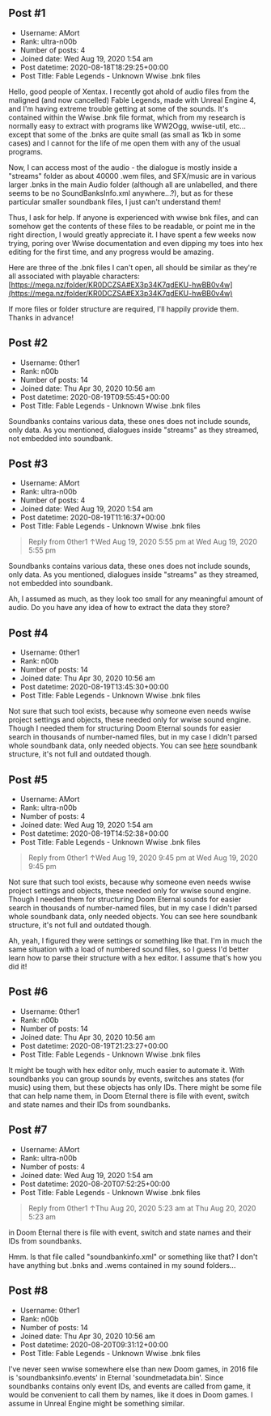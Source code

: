 ## Post #1
- Username: AMort
- Rank: ultra-n00b
- Number of posts: 4
- Joined date: Wed Aug 19, 2020 1:54 am
- Post datetime: 2020-08-18T18:29:25+00:00
- Post Title: Fable Legends - Unknown Wwise .bnk files

Hello, good people of Xentax. I recently got ahold of audio files from the maligned (and now cancelled) Fable Legends, made with Unreal Engine 4, and I'm having extreme trouble getting at some of the sounds. It's contained within the Wwise .bnk file format, which from my research is normally easy to extract with programs like WW2Ogg, wwise-util, etc... except that some of the .bnks are quite small (as small as 1kb in some cases) and I cannot for the life of me open them with any of the usual programs.

Now, I can access most of the audio - the dialogue is mostly inside a "streams" folder as about 40000 .wem files, and SFX/music are in various larger .bnks in the main Audio folder (although all are unlabelled, and there seems to be no SoundBanksInfo.xml anywhere...?), but as for these particular smaller soundbank files, I just can't understand them! 

Thus, I ask for help. If anyone is experienced with wwise bnk files, and can somehow get the contents of these files to be readable, or point me in the right direction, I would greatly appreciate it. I have spent a few weeks now trying, poring over Wwise documentation and even dipping my toes into hex editing for the first time, and any progress would be amazing.

Here are three of the .bnk files I can't open, all should be similar as they're all associated with playable characters: 
[https://mega.nz/folder/KR0DCZSA#EX3p34K7qdEKU-hwBB0v4w](https://mega.nz/folder/KR0DCZSA#EX3p34K7qdEKU-hwBB0v4w)

If more files or folder structure are required, I'll happily provide them. Thanks in advance!
## Post #2
- Username: 0ther1
- Rank: n00b
- Number of posts: 14
- Joined date: Thu Apr 30, 2020 10:56 am
- Post datetime: 2020-08-19T09:55:45+00:00
- Post Title: Fable Legends - Unknown Wwise .bnk files

Soundbanks contains various data, these ones does not include sounds, only data. As you mentioned, dialogues inside "streams" as they streamed, not embedded into soundbank.
## Post #3
- Username: AMort
- Rank: ultra-n00b
- Number of posts: 4
- Joined date: Wed Aug 19, 2020 1:54 am
- Post datetime: 2020-08-19T11:16:37+00:00
- Post Title: Fable Legends - Unknown Wwise .bnk files

> Reply from 0ther1 ↑Wed Aug 19, 2020 5:55 pm at Wed Aug 19, 2020 5:55 pm
>
> 
Soundbanks contains various data, these ones does not include sounds, only data. As you mentioned, dialogues inside "streams" as they streamed, not embedded into soundbank.

Ah, I assumed as much, as they look too small for any meaningful amount of audio. Do you have any idea of how to extract the data they store?
## Post #4
- Username: 0ther1
- Rank: n00b
- Number of posts: 14
- Joined date: Thu Apr 30, 2020 10:56 am
- Post datetime: 2020-08-19T13:45:30+00:00
- Post Title: Fable Legends - Unknown Wwise .bnk files

Not sure that such tool exists, because why someone even needs wwise project settings and objects, these needed only for wwise sound engine. Though I needed them for structuring Doom Eternal sounds for easier search in thousands of number-named files, but in my case I didn't parsed whole soundbank data, only needed objects. You can see [here](https://wiki.xentax.com/index.php/Wwise_SoundBank_%28*.bnk%29) soundbank structure, it's not full and outdated though.
## Post #5
- Username: AMort
- Rank: ultra-n00b
- Number of posts: 4
- Joined date: Wed Aug 19, 2020 1:54 am
- Post datetime: 2020-08-19T14:52:38+00:00
- Post Title: Fable Legends - Unknown Wwise .bnk files

> Reply from 0ther1 ↑Wed Aug 19, 2020 9:45 pm at Wed Aug 19, 2020 9:45 pm
>
> 
Not sure that such tool exists, because why someone even needs wwise project settings and objects, these needed only for wwise sound engine. Though I needed them for structuring Doom Eternal sounds for easier search in thousands of number-named files, but in my case I didn't parsed whole soundbank data, only needed objects. You can see here soundbank structure, it's not full and outdated though.

Ah, yeah, I figured they were settings or something like that. I'm in much the same situation with a load of numbered sound files, so I guess I'd better learn how to parse their structure with a hex editor. I assume that's how you did it!
## Post #6
- Username: 0ther1
- Rank: n00b
- Number of posts: 14
- Joined date: Thu Apr 30, 2020 10:56 am
- Post datetime: 2020-08-19T21:23:27+00:00
- Post Title: Fable Legends - Unknown Wwise .bnk files

It might be tough with hex editor only, much easier to automate it. With soundbanks you can group sounds by events, switches ans states (for music) using them, but these objects has only IDs. There might be some file that can help name them, in Doom Eternal there is file with event, switch and state names and their IDs from soundbanks.
## Post #7
- Username: AMort
- Rank: ultra-n00b
- Number of posts: 4
- Joined date: Wed Aug 19, 2020 1:54 am
- Post datetime: 2020-08-20T07:52:25+00:00
- Post Title: Fable Legends - Unknown Wwise .bnk files

> Reply from 0ther1 ↑Thu Aug 20, 2020 5:23 am at Thu Aug 20, 2020 5:23 am
>
> 
in Doom Eternal there is file with event, switch and state names and their IDs from soundbanks.

Hmm. Is that file called "soundbankinfo.xml" or something like that? I don't have anything but .bnks and .wems contained in my sound folders...
## Post #8
- Username: 0ther1
- Rank: n00b
- Number of posts: 14
- Joined date: Thu Apr 30, 2020 10:56 am
- Post datetime: 2020-08-20T09:31:12+00:00
- Post Title: Fable Legends - Unknown Wwise .bnk files

I've never seen wwise somewhere else than new Doom games, in 2016 file is 'soundbanksinfo.events' in Eternal 'soundmetadata.bin'. Since soundbanks contains only event IDs, and events are called from game, it would be convenient to call them by names, like it does in Doom games. I assume in Unreal Engine might be something similar.
